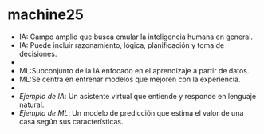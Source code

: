 # machine25

- IA: Campo amplio que busca emular la inteligencia humana en general.
- IA: Puede incluir razonamiento, lógica, planificación y toma de decisiones.
- 
- ML:Subconjunto de la IA enfocado en el aprendizaje a partir de datos.
- ML:Se centra en entrenar modelos que mejoren con la experiencia.
- 
- *Ejemplo de IA*: Un asistente virtual que entiende y responde en lenguaje natural.  
- *Ejemplo de ML*: Un modelo de predicción que estima el valor de una casa según sus características.  
